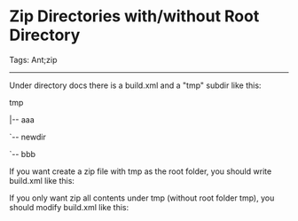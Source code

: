 # Zip Directories with/without Root Directory
Tags: Ant;zip

------

Under directory docs there is a build.xml and a "tmp" subdir like this:

 

tmp

|-- aaa

`-- newdir

 `-- bbb

 

If you want create a zip file with tmp as the root folder, you should write build.xml like this:

 

 <?xml version="1.0" encoding="UTF-8"?> 
 <project name="MyProject" basedir="./" default="zip"> 
  <target name="zip">

   <zip destfile="mz.zip" basedir="." includes="tmp/**"/>

  </target>

 </project>

 

If you only want zip all contents under tmp (without root folder tmp), you should modify build.xml like this:

 

 <?xml version="1.0" encoding="UTF-8"?> 
 <project name="MyProject" basedir="./" default="zip"> 
  <target name="zip">

   <zip destfile="mz.zip" basedir="tmp"/>

  </target>

 </project>